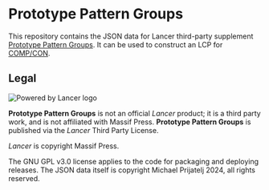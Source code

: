 # Prototype Pattern Groups

This repository contains the JSON data for Lancer third-party supplement [Prototype Pattern Groups](https://valkyrion.itch.io/prototype-pattern-groups). It can be used to construct an LCP for [COMP/CON](https://compcon.app/).

## Legal

![Powered by Lancer logo](https://massifpress.com/_next/image?url=%2Fimages%2Flegal%2Fpowered_by_Lancer-02.svg&w=640&q=75 "Powered by Lancer")

**Prototype Pattern Groups** is not an official *Lancer* product; it is a third party work, and is not affiliated with Massif Press. **Prototype Pattern Groups** is published via the *Lancer* Third Party License.

*Lancer* is copyright Massif Press.

The GNU GPL v3.0 license applies to the code for packaging and deploying releases. The JSON data itself is copyright Michael Prijatelj 2024, all rights reserved.
